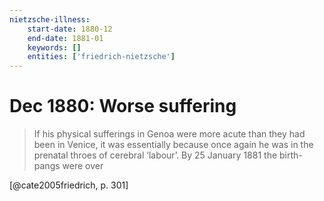 ```yaml
---
nietzsche-illness:
    start-date: 1880-12
    end-date: 1881-01
    keywords: []
    entities: ['friedrich-nietzsche']
---
```


# Dec 1880: Worse suffering

> If his physical sufferings in Genoa were more acute than they had been in
> Venice, it was essentially because once again he was in the prenatal throes
> of cerebral ‘labour’. By 25 January 1881 the birth-pangs were over

[@cate2005friedrich, p. 301]
